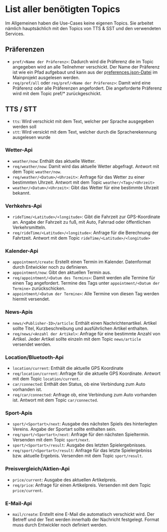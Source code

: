 # List aller benötigten Topics

Im Allgemeinen haben die Use-Cases keine eigenen Topics. Sie arbeitet nämlich hauptsächlich mit den Topics von TTS & SST und den verwendeten Services.

## Präferenzen
- `pref/<Name der Präferenz>`: Dadurch wird die Präferenz die im Topic angegeben wird an alle Teilnehmer verschickt. Der Name der Präferenz ist wie ein Pfad aufgebaut und kann aus der p[references.json-Datei](https://github.com/pda-aswe/main/blob/main/preferences.json) im Mainprojekt ausgelesen werden.
- `req/pref/all` oder `req/pref/<Name der Präferenz>`: Damit wird eine Präferenz oder alle Präferenzen angefordert. Die angeforderte Präferenz wird mit dem Topic pref/* zurückgeschickt.

## TTS / STT
- `tts`: Wird verschickt mit dem Text, welcher per Sprache ausgegeben werden soll
- `stt`: Wird versickt mit dem Text, welcher durch die Spracherekennung ausgelesen wurde

### Wetter-Api
- `weather/now`: Enthält das aktuelle Wetter.
- `req/weather/now`: Damit wird das aktuelle Wetter abgefragt. Antwort mit dem Topic `weather/now`.
- `req/weather/<Datum>/<Uhrzeit>`: Anfrage für das Wetter zu einer bestimmten Uhrzeit. Antwort mit dem Topic `weather/<Tag>/<Uhrzeit>`
- `weather/<Datum>/<Uhrzeit>`: Gibt das Wetter für eine bestimmte Uhrzeit bekannt.

### Verhkehrs-Api
- `rideTime/<Latitude>/<longitude>`: Gibt die Fahrzeit zur GPS-Koordinate an. Angabe der Fahrzeit zu fuß, mit Auto, Fahrrad oder öffentlichen Verkehrsmitteln.
- `req/rideTime/<Latitude>/<longitude>`: Anfrage für die Berechnung der Fahrtzeit. Antwort mit dem Topic `rideTime/<Latitude>/<longitude>`

### Kalender-Api
- `appointment/create`: Erstellt einen Termin im Kalender. Datenformat durch Entwickler noch zu definieren.
- `appointment/now`: Gibt den aktuellen Termin aus.
- `req/appointment/<Datum des Termins>`: Damit werden alle Termine für einen Tag angefordert. Termine des Tags unter `appointment/<Datum der Termine>` zurückschicken.
- `appointment/<Datum der Termine>`: Alle Termine von diesen Tag werden hiermit versendet. 

### News-Apis
- `news/<Publisher-ID>/article`: Enthält einen Nachrichtenartikel. Artikel sollte Titel, Kurzbeschreibung und ausführlichen Artikel enthalten.
- `req/news/<Anzahl der Artikel>`: Anfrage für eine bestimmte Anzahl von Artikel. Jeder Artikel sollte einzeln mit dem Topic `news/article` versendet werden.

### Location/Bluetooth-Api
- `location/current`: Enthält die aktuelle GPS Koordinate
- `req/location/current`: Anfrage für die aktuelle GPS Koordinate. Antwort mit dem Topic `location/current`.
- `car/connected`: Enthält den Status, ob eine Verbindung zum Auto vorhanden ist.
- `req/car/connected`: Anfrage ob, eine Verbindung zum Auto vorhanden ist. Antwort mit dem Topic `car/connected`.

### Sport-Apis
- `sport/<Sportart>/next`: Ausgabe des nächsten Spiels des hinterlegten Vereins. Angabe der Sportart sollte enthalten sein.
- `req/sport/<Sportart>/next`: Anfrage für den nächsten Spieltermin. Versenden mit dem Topic `sport/next`.
- `sport/<Sportart>/result`: Ausgabe des letzten Spielergebnisses.
- `req/sport/<Sportart>/result`: Anfrage für das letzte Spielergebniss bzw. aktuelle Ergebnis. Versenden mit dem Topic `sport/result`.

### Preisvergleich/Aktien-Api
- `price/current`: Ausgabe des aktuellen Artikelpreis.
- `req/price`: Anfrage für einen Artikelpreis. Versenden mit dem Topic `price/current`.

### E-Mail-Api
- `mail/create`: Erstellt eine E-Mail die automatisch verschickt wird. Der Betreff und der Text werden innerhalb der Nachricht festgelegt. Format muss durch Entwickler noch definiert werden.
